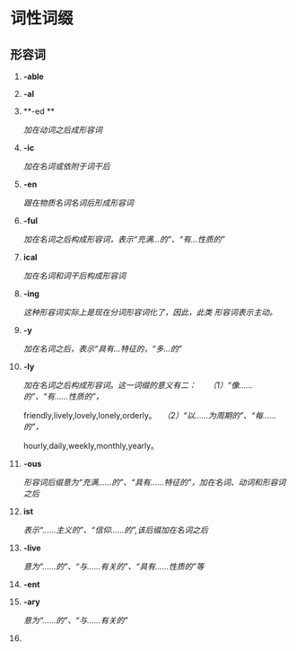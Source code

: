 # 词性词缀

## 形容词

1. **-able**



2. **-al**

3. **-ed **  

   *加在动词之后成形容词*  

4. **-ic** 

   *加在名词或依附于词干后*

5. **-en**

   *跟在物质名词名词后形成形容词*

6. **-ful**

   *加在名词之后构成形容词，表示“充满...的”、“有...性质的”*     

7. **ical**

   *加在名词和词干后构成形容词*

8. **-ing**

   *这种形容词实际上是现在分词形容词化了，因此，此类 形容词表示主动。*

9. **-y**

   *加在名词之后，表示“具有...特征的，“多...的”*

10. **-ly**

    *加在名词之后构成形容词。这一词缀的意义有二：* 
    　  *（1）“像……的”、“有……性质的”，*

    friendly,lively,lovely,lonely,orderly。 
     　*（2）“以……为周期的”、“每……的”，*

    hourly,daily,weekly,monthly,yearly。

11. **-ous**

    *形容词后缀意为“充满……的”、“具有……特征的”，加在名词、动词和形容词 之后*

12. **ist**

    *表示“……主义的”、“信仰……的”,该后缀加在名词之后*

13. **-live**

    *意为“……的”、“与……有关的”、“具有……性质的”等*

14. **-ent**

    

15. **-ary**

    *意为“……的”、“与……有关的”*

16. 

